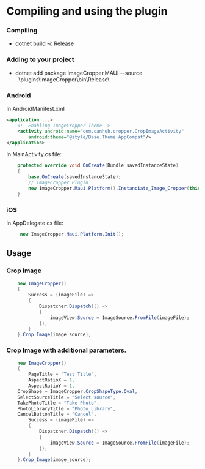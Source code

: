 ﻿# Compiling and using the plugin
### Compiling
-  dotnet build -c Release
### Adding to your project
- dotnet add package ImageCropper.MAUI --source ..\plugins\ImageCropper\bin\Release\

### Android

In AndroidManifest.xml
```xml
<application ...>
	<!--Enabling ImageCropper Theme-->
	<activity android:name="com.canhub.cropper.CropImageActivity"
		android:theme="@style/Base.Theme.AppCompat"/>
</application>
```

In MainActivity.cs file:
```cs
    protected override void OnCreate(Bundle savedInstanceState)
    {
        base.OnCreate(savedInstanceState);
        // ImageCropper Plugin
        new ImageCropper.Maui.Platform().Instanciate_Image_Cropper(this);
    }

```
### iOS

In AppDelegate.cs file:

```cs
     new ImageCropper.Maui.Platform.Init();
```
## Usage

### Crop Image
```cs
    new ImageCropper()
    {
        Success = (imageFile) =>
        {
            Dispatcher.Dispatch(() =>
            {
                imageView.Source = ImageSource.FromFile(imageFile);
            });
        }
    }.Crop_Image(image_source);
```
### Crop Image with additional parameters.
```cs
    new ImageCropper()
    {
        PageTitle = "Test Title",
        AspectRatioX = 1,
        AspectRatioY = 1,
	CropShape = ImageCropper.CropShapeType.Oval,
	SelectSourceTitle = "Select source",
	TakePhotoTitle = "Take Photo",
	PhotoLibraryTitle = "Photo Library",
	CancelButtonTitle = "Cancel",
        Success = (imageFile) =>
        {
            Dispatcher.Dispatch(() =>
            {
                imageView.Source = ImageSource.FromFile(imageFile);
            });
        }
    }.Crop_Image(image_source);
```